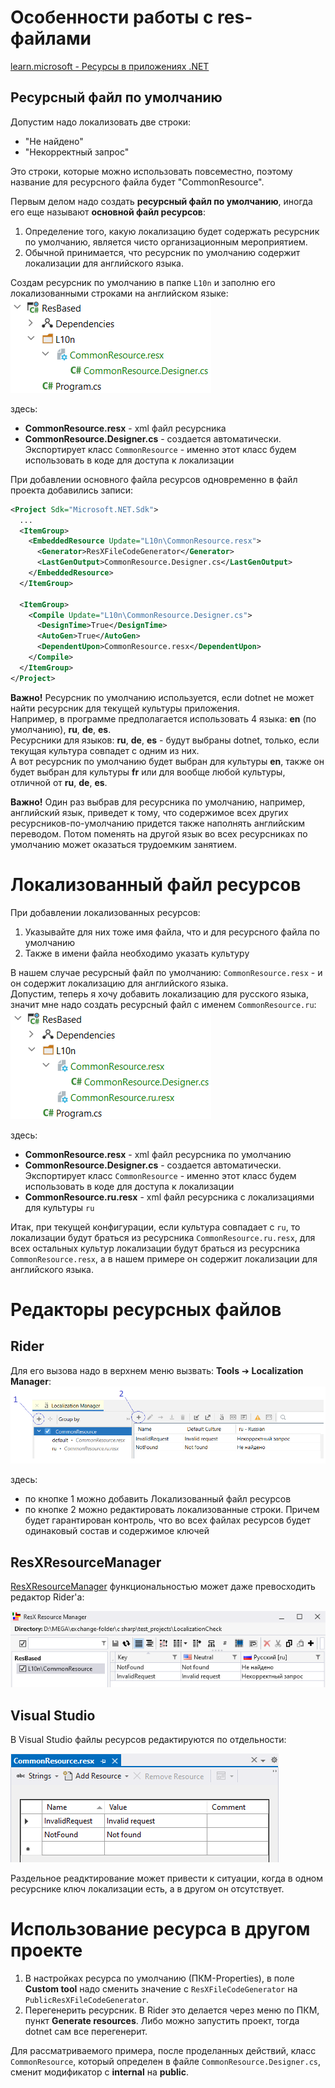 # Особенности работы с res-файлами

[learn.microsoft - Ресурсы в приложениях .NET](https://learn.microsoft.com/ru-ru/dotnet/core/extensions/resources)

## Ресурсный файл по умолчанию

Допустим надо локализовать две строки:

- "Не найдено"
- "Некорректный запрос"

Это строки, которые можно использовать повсеместно, поэтому название для ресурсного файла будет "CommonResource".

Первым делом надо создать **ресурсный файл по умолчанию**, иногда его еще называют **основной файл ресурсов**:

1. Определение того, какую локализацию будет содержать ресурсник по умолчанию, является чисто организационным мероприятием.
2. Обычной принимается, что ресурсник по умолчанию содержит локализации для английского языка.

Создам ресурсник по умолчанию в папке `L10n` и заполню его локализованными строками на английском языке:  
![](./pic/res-default.png)

здесь:

- **CommonResource.resx** - xml файл ресурсника
- **CommonResource.Designer.cs** - создается автоматически. Экспортирует класс `CommonResource` - именно этот класс будем использовать в коде для доступа к локализации

При добавлении основного файла ресурсов одновременно в файл проекта добавились записи:

```xml
<Project Sdk="Microsoft.NET.Sdk">
  ...
  <ItemGroup>
    <EmbeddedResource Update="L10n\CommonResource.resx">
      <Generator>ResXFileCodeGenerator</Generator>
      <LastGenOutput>CommonResource.Designer.cs</LastGenOutput>
    </EmbeddedResource>
  </ItemGroup>

  <ItemGroup>
    <Compile Update="L10n\CommonResource.Designer.cs">
      <DesignTime>True</DesignTime>
      <AutoGen>True</AutoGen>
      <DependentUpon>CommonResource.resx</DependentUpon>
    </Compile>
  </ItemGroup>
</Project>
```

**Важно!** Ресурсник по умолчанию используется, если dotnet не может найти ресурсник для текущей культуры приложения.  
Например, в программе предполагается использовать 4 языка: **en** (по умолчанию), **ru**, **de**, **es**.  
Ресурсники для языков: **ru**, **de**, **es** - будут выбраны dotnet, только, если текущая культура совпадет с одним из них.  
А вот ресурсник по умолчанию будет выбран для культуры **en**, также он будет выбран для культуры **fr** или для вообще любой культуры, отличной от **ru**, **de**, **es**.

**Важно!** Один раз выбрав для ресурсника по умолчанию, например, английский язык, приведет к тому, что содержимое всех других ресурсников-по-умолчанию придется также наполнять английским переводом. Потом поменять на другой язык во всех ресурсниках по умолчанию может оказаться трудоемким занятием.

# Локализованный файл ресурсов

При добавлении локализованных ресурсов:

1. Указывайте для них тоже имя файла, что и для ресурсного файла по умолчанию
2. Также в имени файла необходимо указать культуру

В нашем случае ресурсный файл по умолчанию: `CommonResource.resx` - и он содержит локализацию для английского языка.  
Допустим, теперь я хочу добавить локализацию для русского языка, значит мне надо создать ресурсный файл с именем `CommonResource.ru`:  
![](./pic/res-localized.png)

здесь:

- **CommonResource.resx** - xml файл ресурсника по умолчанию
- **CommonResource.Designer.cs** - создается автоматически. Экспортирует класс `CommonResource` - именно этот класс будем использовать в коде для доступа к локализации
- **CommonResource.ru.resx** - xml файл ресурсника с локализациями для культуры `ru`

Итак, при текущей конфигурации, если культура совпадает с `ru`, то локализации будут браться из ресурсника `CommonResource.ru.resx`, для всех остальных культур локализации будут браться из ресурсника `CommonResource.resx`, а в нашем примере он содержит локализации для английского языка.

# Редакторы ресурсных файлов

## Rider

Для его вызова надо в верхнем меню вызвать: **Tools** ➔ **Localization Manager**:  
![](./pic/res-localization-manager.png)

здесь:

- по кнопке 1 можно добавить Локализованный файл ресурсов
- по кнопке 2 можно редактировать локализованные строки. Причем будет гарантирован контроль, что во всех файлах ресурсов будет одинаковый состав и содержимое ключей

## ResXResourceManager

[ResXResourceManager](https://github.com/dotnet/ResXResourceManager) функциональностью может даже превосходить редактор Rider'а:

![](./pic/resx-manager.png)

## Visual Studio

В Visual Studio файлы ресурсов редактируются по отдельности:

![](./pic/vs-res-editor.png)

Раздельное реадктирование может привести к ситуации, когда в одном ресурснике ключ локализации есть, а в другом он отсутствует.

# Использование ресурса в другом проекте

1. В настройках ресурса по умолчанию (ПКМ-Properties), в поле **Custom tool** надо сменить значение с `ResXFileCodeGenerator` на `PublicResXFileCodeGenerator`.
2. Перегенерить ресурсник. В Rider это делается через меню по ПКМ, пункт **Generate resources**. Либо можно запустить проект, тогда dotnet сам все перегенерит.

Для рассматриваемого примера, после проделанных действий, класс `CommonResource`, который определен в файле `CommonResource.Designer.cs`, сменит модификатор с **internal** на **public**.
